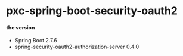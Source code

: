 # pxc-spring-boot-security-oauth2

#### the version

- Spring Boot 2.7.6
- spring-security-oauth2-authorization-server 0.4.0